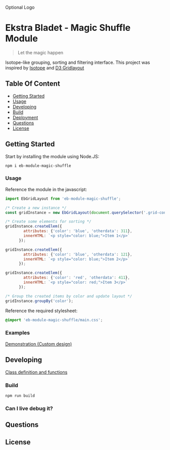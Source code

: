 Optional Logo

# Ekstra Bladet - Magic Shuffle Module

> Let the magic happen

Isotope-like grouping, sorting and filtering interface. This project was inspired by [Isotope](http://isotope.metafizzy.co/) and [D3 Gridlayout](https://github.com/felixlaumon/d3.layout.grid)

## Table Of Content

* [Getting Started](#getting-started)
* [Usage](#usage)
* [Developing](#developing)
* [Build](#build)
* [Deployment](#deployment)
* [Questions](#questions)
* [License](#license)

## Getting Started

Start by installing the module using Node.JS:

```node
npm i eb-module-magic-shuffle
```

### Usage

Reference the module in the javascript:

```javascript
import EbGridLayout from 'eb-module-magic-shuffle';

/* Create a new instance */
const gridInstance = new EbGridLayout(document.querySelector('.grid-container'));

/* Create some elements for sorting */
gridInstance.createElem({
        attributes: {'color': 'blue', 'otherdata': 311},
        innerHTML: `<p style="color: blue;">Item 1</p>`
      });

gridInstance.createElem({
        attributes: {'color': 'blue', 'otherdata': 121},
        innerHTML: `<p style="color: blue;">Item 2</p>`
      });

gridInstance.createElem({
        attributes: {'color': 'red', 'otherdata': 411},
        innerHTML: `<p style="color: red;">Item 3</p>`
      });

/* Group the created items by color and update layout */
gridInstance.groupBy('color');
```

Reference the required stylesheet:

```css
@import 'eb-module-magic-shuffle/main.css';
```

### Examples

[Demonstration (Custom design)](https://interactive.ekstrabladet.dk/2018/olsenbandentools/dist/index.html)

## Developing

[Class definition and functions](doc/classes/_index_.ebgridlayout.md)

### Build

```node
npm run build
```

### Can I live debug it?

## Questions

## License
